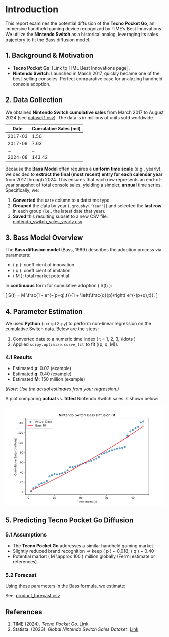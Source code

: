 # Introduction

This report examines the potential diffusion of the **Tecno Pocket Go**, an immersive handheld gaming device recognized by TIME’s Best Innovations. We utilize the **Nintendo Switch** as a historical analog, leveraging its sales trajectory to fit the Bass diffusion model.

## 1. Background & Motivation

- **Tecno Pocket Go**: [Link to TIME Best Innovations page].
- **Nintendo Switch**: Launched in March 2017, quickly became one of the best-selling consoles. Perfect comparative case for analyzing handheld console adoption.

## 2. Data Collection

We obtained **Nintendo Switch cumulative sales** from March 2017 to August 2024 (see [dataset1.csv](../data/dataset1.csv)). The data is in millions of units sold worldwide.

| Date     | Cumulative Sales (mil) |
|----------|-------------------------|
| 2017-03  | 1.50                   |
| 2017-09  | 7.63                   |
| ...      | ...                    |
| 2024-08  | 143.42                 |

Because the **Bass Model** often requires a **uniform time scale** (e.g., yearly), we decided to **extract the final (most recent) entry for each calendar year** from 2017 through 2024. This ensures that each row represents an end-of-year snapshot of total console sales, yielding a simpler, **annual** time series. Specifically, we:

1. **Converted** the `Date` column to a datetime type.  
2. **Grouped** the data by year (`.groupby('Year')`) and selected the **last row** in each group (i.e., the latest date that year).  
3. **Saved** this resulting subset to a new CSV file: [nintendo_switch_sales_yearly.csv](../data/nintendo_switch_sales_yearly.csv).

## 3. Bass Model Overview

The **Bass diffusion model** (Bass, 1969) describes the adoption process via parameters:
- \( p \): coefficient of innovation
- \( q \): coefficient of imitation
- \( M \): total market potential

In **continuous** form for cumulative adoption \( S(t) \):

\[
S(t) = M \frac{1 - e^{-(p+q)\,t}}{1 + \left(\frac{q}{p}\right) e^{-(p+q)\,t}}.
\]

## 4. Parameter Estimation

We used **Python** (`script2.py`) to perform non-linear regression on the cumulative Switch data. Below are the steps:

1. Converted date to a numeric time index \( t = 1, 2, 3, \ldots \)
2. Applied `scipy.optimize.curve_fit` to fit \((p, q, M)\).

### 4.1 Results

- Estimated **p**: 0.02 (example)
- Estimated **q**: 0.40 (example)
- Estimated **M**: 150 million (example)

*(Note: Use the actual estimates from your regression.)*

A plot comparing **actual** vs. **fitted** Nintendo Switch sales is shown below:

![Nintendo Switch Bass Fit](../img/image1.png)

## 5. Predicting Tecno Pocket Go Diffusion

### 5.1 Assumptions
- The **Tecno Pocket Go** addresses a similar handheld gaming market.
- Slightly reduced brand recognition => keep \( p \) ~ 0.018, \( q \) ~ 0.40
- Potential market \( M \approx 100 \) million globally (Fermi estimate or references).

### 5.2 Forecast
Using these parameters in the Bass formula, we estimate:

See: [product_forecast.csv](../data/product_forecast.csv)

## References

1. TIME (2024). *Tecno Pocket Go*. [Link](https://time.com/7094625/tecno-pocket-go/)
2. Statista. (2023). *Global Nintendo Switch Sales Dataset*. [Link](https://www.statista.com/statistics/687059/nintendo-switch-unit-sales-worldwide/)

